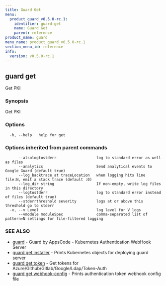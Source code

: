 ```yaml
---
title: Guard Get
menu:
  product_guard_v0.5.0-rc.1:
    identifier: guard-get
    name: Guard Get
    parent: reference
product_name: guard
menu_name: product_guard_v0.5.0-rc.1
section_menu_id: reference
info:
  version: v0.5.0-rc.1
---
```


## guard get

Get PKI

### Synopsis

Get PKI

### Options

```
  -h, --help   help for get
```

### Options inherited from parent commands

```
      --alsologtostderr                  log to standard error as well as files
      --analytics                        Send analytical events to Google Guard (default true)
      --log_backtrace_at traceLocation   when logging hits line file:N, emit a stack trace (default :0)
      --log_dir string                   If non-empty, write log files in this directory
      --logtostderr                      log to standard error instead of files (default true)
      --stderrthreshold severity         logs at or above this threshold go to stderr
  -v, --v Level                          log level for V logs
      --vmodule moduleSpec               comma-separated list of pattern=N settings for file-filtered logging
```

### SEE ALSO

* [guard](/products/guard/v0.5.0-rc.1/reference/guard)	 - Guard by AppsCode - Kubernetes Authentication WebHook Server
* [guard get installer](/products/guard/v0.5.0-rc.1/reference/guard_get_installer)	 - Prints Kubernetes objects for deploying guard server
* [guard get token](/products/guard/v0.5.0-rc.1/reference/guard_get_token)	 - Get tokens for Azure/Github/Gitlab/Google/Ldap/Token-Auth
* [guard get webhook-config](/products/guard/v0.5.0-rc.1/reference/guard_get_webhook-config)	 - Prints authentication token webhook config file

